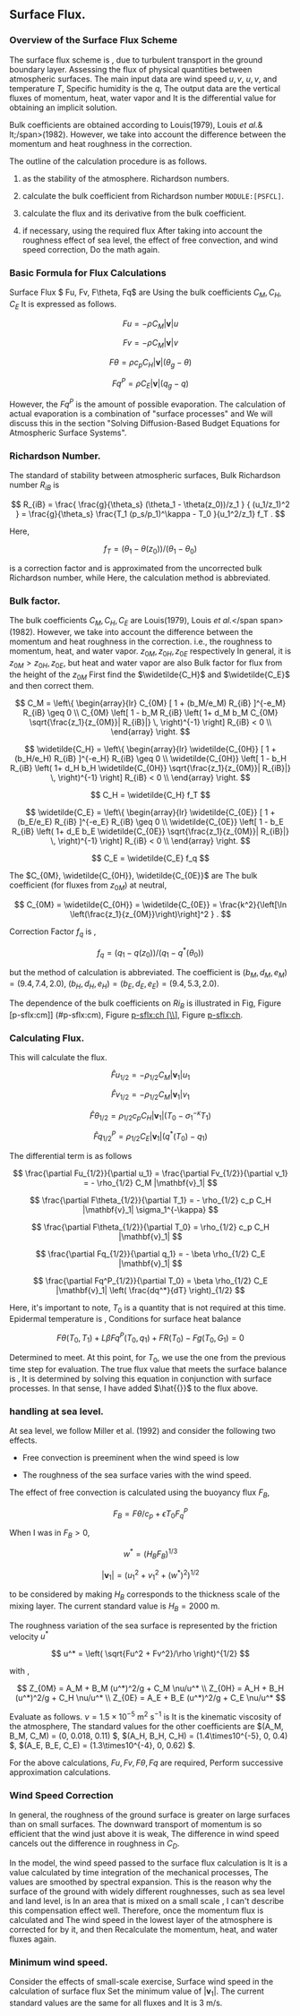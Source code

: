 ## Surface Flux.

### Overview of the Surface Flux Scheme

The surface flux scheme is ,
due to turbulent transport in the ground boundary layer.
Assessing the flux of physical quantities between atmospheric surfaces.
The main input data are wind speed $u, v$, $u, v$, and temperature $T$, Specific humidity is the $q$,
The output data are the vertical fluxes of momentum, heat, water vapor and
It is the differential value for obtaining an implicit solution.

Bulk coefficients are obtained according to Louis(1979), Louis <span>*et al.*& lt;/span>(1982).
However, we take into account the difference between the momentum and heat roughness in the correction.

The outline of the calculation procedure is as follows.

1. as the stability of the atmosphere.
     Richardson numbers.

2. calculate the bulk coefficient from Richardson number `MODULE:[PSFCL]`.

3. calculate the flux and its derivative from the bulk coefficient.

4. if necessary, using the required flux
 After taking into account the roughness effect of sea level, the effect of free convection, and wind speed correction,
 Do the math again.

### Basic Formula for Flux Calculations

Surface Flux $ Fu, Fv, F\theta, Fq$ are
Using the bulk coefficients $C_M, C_H, C_E$
It is expressed as follows.

$$
Fu  =  - \rho C_M |\mathbf{v}| u
$$


$$
Fv  =  - \rho C_M |\mathbf{v}| v
$$


$$
F\theta  = \rho c_p C_H |\mathbf{v}| ( \theta_g - \theta )
$$


$$
Fq^P =  \rho C_E |\mathbf{v}| ( q_g - q )
$$


However, the $Fq^P$ is the amount of possible evaporation.
The calculation of actual evaporation is a combination of "surface processes" and
We will discuss this in the section "Solving Diffusion-Based Budget Equations for Atmospheric Surface Systems".

### Richardson Number.

The standard of stability between atmospheric surfaces,
Bulk Richardson number $R_{iB}$ is

$$
R_{iB} = \frac{ \frac{g}{\theta_s} (\theta_1 - \theta(z_0))/z_1 }
              { (u_1/z_1)^2                                  }
       = \frac{g}{\theta_s} 
         \frac{T_1 (p_s/p_1)^\kappa - T_0 }{u_1^2/z_1} f_T .
$$


Here,

$$
f_T = (\theta_1 - \theta(z_0))/(\theta_1 - \theta_0)
$$


is a correction factor and is approximated from the uncorrected bulk Richardson number, while
Here, the calculation method is abbreviated.

### Bulk factor.

The bulk coefficients $C_M,C_H,C_E$ are
Louis(1979), Louis <span>*et al.*</span span>(1982).
However, we take into account the difference between the momentum and heat roughness in the correction.
i.e., the roughness to momentum, heat, and water vapor.
$z_{0M}, z_{0H}, z_{0E}$ respectively
In general, it is $z_{0M} > z_{0H}, z_{0E}$, but heat and water vapor are also
Bulk factor for flux from the height of the $z_{0M}$
First find the $\widetilde{C_H}$ and $\widetilde{C_E}$ and then correct them.

$$
C_M = \left\{ 
      \begin{array}{lr}
      C_{0M} [ 1 + (b_M/e_M) R_{iB} ]^{-e_M} 
          R_{iB} \geq 0 \\
      C_{0M} \left[ 1 - b_M R_{iB} \left( 1+ d_M b_M C_{0M}
                                  \sqrt{\frac{z_1}{z_{0M}}| R_{iB}|} \,
                                  \right)^{-1} \right]      
          R_{iB} < 0 \\
      \end{array} \right.
$$


$$
\widetilde{C_H} = \left\{ 
      \begin{array}{lr}
      \widetilde{C_{0H}} [ 1 + (b_H/e_H) R_{iB} ]^{-e_H} 
          R_{iB} \geq 0 \\
      \widetilde{C_{0H}} \left[ 1 - b_H R_{iB} 
                                  \left( 1+ d_H b_H \widetilde{C_{0H}}
                                  \sqrt{\frac{z_1}{z_{0M}}| R_{iB}|} \,
                                  \right)^{-1} \right]      
          R_{iB} < 0 \\
      \end{array} \right.
$$


$$
C_H = \widetilde{C_H} f_T 
$$


$$
\widetilde{C_E} = \left\{ 
      \begin{array}{lr}
      \widetilde{C_{0E}} [ 1 + (b_E/e_E) R_{iB} ]^{-e_E} 
          R_{iB} \geq 0 \\
      \widetilde{C_{0E}} \left[ 1 - b_E R_{iB} 
                                  \left( 1+ d_E b_E \widetilde{C_{0E}}
                                  \sqrt{\frac{z_1}{z_{0M}}| R_{iB}|} \,
                                  \right)^{-1} \right]      
          R_{iB} < 0 \\
      \end{array} \right.
$$


$$
C_E = \widetilde{C_E} f_q 
$$


The $C_{0M}, \widetilde{C_{0H}}, \widetilde{C_{0E}}$ are
The bulk coefficient (for fluxes from $z_{0M}$) at neutral,

$$
C_{0M}  =  \widetilde{C_{0H}}  =  \widetilde{C_{0E}}  = 
       \frac{k^2}{\left[\ln \left(\frac{z_1}{z_{0M}}\right)\right]^2 } .
$$


Correction Factor $f_q$ is ,

$$
  f_q = (q_1 - q(z_0))/(q_1 - q^{\ast}(\theta_0))
$$


but the method of calculation is abbreviated.
The coefficient is $( b_M, d_M, e_M ) = ( 9.4, 7.4, 2.0 ), \;
( b_H, d_H, e_H ) = ( b_E, d_E, e_E ) = ( 9.4, 5.3, 2.0 )$.

The dependence of the bulk coefficients on $Ri_B$ is illustrated in Fig,
Figure [p-sflx:cm\]] (#p-sflx:cm), Figure [p-sflx:ch [\\\\]](#p-sflx:ch), Figure [p-sflx:ch](#p-sflx:ch).

### Calculating Flux.

This will calculate the flux.

$$
\hat{F}u_{1/2}  =  - \rho_{1/2} C_M |\mathbf{v}_1| u_1
$$


$$
\hat{F}v_{1/2}  =  - \rho_{1/2} C_M |\mathbf{v}_1| v_1
$$


$$
\hat{F}\theta_{1/2}  = \rho_{1/2} c_p C_H |\mathbf{v}_1| 
                    \left( T_0 - \sigma_1^{-\kappa} T_1 \right)
$$


$$
\hat{F}q^P_{1/2}  =  \rho_{1/2} C_E |\mathbf{v}_1| 
                    \left( q^*(T_0) - q_1 \right)
$$


The differential term is as follows

$$
\frac{\partial Fu_{1/2}}{\partial u_1} = \frac{\partial Fv_{1/2}}{\partial v_1} 
= - \rho_{1/2} C_M |\mathbf{v}_1|
$$


$$
\frac{\partial F\theta_{1/2}}{\partial T_1} 
= - \rho_{1/2} c_p C_H |\mathbf{v}_1| \sigma_1^{-\kappa}
$$


$$
\frac{\partial F\theta_{1/2}}{\partial T_0} 
= \rho_{1/2} c_p C_H |\mathbf{v}_1|
$$


$$
\frac{\partial Fq_{1/2}}{\partial q_1} 
 =  - \beta \rho_{1/2} C_E |\mathbf{v}_1| 
$$


$$
\frac{\partial Fq^P_{1/2}}{\partial T_0} 
 =  \beta \rho_{1/2} C_E |\mathbf{v}_1| \left( \frac{dq^*}{dT} \right)_{1/2}
$$


Here, it's important to note,
$T_0$ is a quantity that is not required at this time.
Epidermal temperature is ,
Conditions for surface heat balance

$$
   F\theta(T_0,T_1) + L \beta Fq^P(T_0,q_1) + FR(T_0) - Fg(T_0,G_1) = 0
$$


Determined to meet.
At this point, for $T_0$, we use the one from the previous time step for evaluation.
The true flux value that meets the surface balance is ,
It is determined by solving this equation in conjunction with surface processes.
In that sense, I have added $\hat{{}}$ to the flux above.

### handling at sea level.

At sea level, we follow Miller et al. (1992) and consider the following two effects.

 - Free convection is preeminent when the wind speed is low

 - The roughness of the sea surface varies with the wind speed.

The effect of free convection is calculated using the buoyancy flux $F_B$,

$$
  F_B = F\theta/c_p + \epsilon T_0 F_q^P
$$


When I was in $F_B >0$,

$$
  w^* = ( H_{B} F_B )^{1/3}
$$


$$
  |\mathbf{v}_1| = \left( u_1^2 + v_1^2 + (w^*)^2 \right)^{1/2}
$$


to be considered by making $H_B$ corresponds to the thickness scale of the mixing layer.
The current standard value is $H_B=2000$ m.

The roughness variation of the sea surface is represented by the friction velocity $u^*$

$$
  u^* = \left( \sqrt{Fu^2 + Fv^2}/\rho \right)^{1/2}
$$


with ,

$$
  Z_{0M}  =  A_M + B_M (u^*)^2/g + C_M \nu/u^* \\
  Z_{0H}  =  A_H + B_H (u^*)^2/g + C_H \nu/u^* \\
  Z_{0E}  =  A_E + B_E (u^*)^2/g + C_E \nu/u^* 
$$




Evaluate as follows. $\nu=1.5\times10^{-5}$ m$^2$ s$^{-1}$ is
It is the kinematic viscosity of the atmosphere,
The standard values for the other coefficients are
$(A_M, B_M, C_M) = (0, 0.018, 0.11) $,
$(A_H, B_H, C_H) = (1.4\times10^{-5}, 0, 0.4) $,
$(A_E, B_E, C_E) = (1.3\times10^{-4}, 0, 0.62) $.

For the above calculations, $Fu, Fv, F\theta, Fq$ are required,
Perform successive approximation calculations.

### Wind Speed Correction

In general, the roughness of the ground surface is greater on large surfaces than on small surfaces.
The downward transport of momentum is so efficient that the wind just above it is weak,
The difference in wind speed cancels out the difference in roughness in $C_D$.

In the model, the wind speed passed to the surface flux calculation is
It is a value calculated by time integration of the mechanical processes,
The values are smoothed by spectral expansion.
This is the reason why the surface of the ground with widely different roughnesses, such as sea level and land level, is
In an area that is mixed on a small scale ,
I can't describe this compensation effect well.
Therefore, once the momentum flux is calculated and
The wind speed in the lowest layer of the atmosphere is corrected for by it, and then
Recalculate the momentum, heat, and water fluxes again.

### Minimum wind speed.

Consider the effects of small-scale exercise,
Surface wind speed in the calculation of surface flux
Set the minimum value of $|\mathbf{v}_1|$.
The current standard values are the same for all fluxes and
It is 3 m/s.

